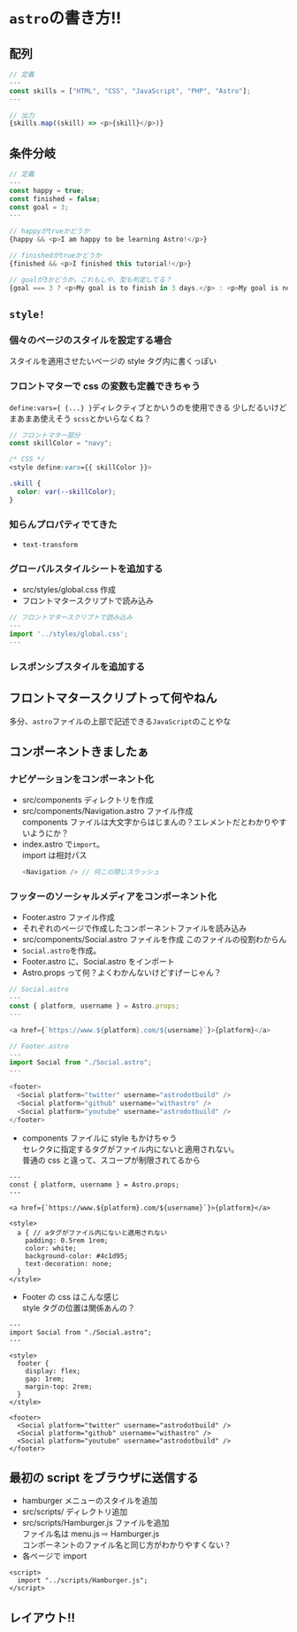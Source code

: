 # `astro`の書き方!!

## 配列

```js
// 定義
---
const skills = ["HTML", "CSS", "JavaScript", "PHP", "Astro"];
---

// 出力
{skills.map((skill) => <p>{skill}</p>)}
```

## 条件分岐

```js
// 定義
---
const happy = true;
const finished = false;
const goal = 3;
---

// happyがtrueかどうか
{happy && <p>I am happy to be learning Astro!</p>}

// finishedがtrueかどうか
{finished && <p>I finished this tutorial!</p>}

// goalが3かどうか。これもしや、型も判定してる？
{goal === 3 ? <p>My goal is to finish in 3 days.</p> : <p>My goal is not 3 days.</p>}
```

## `style!`

### 個々のページのスタイルを設定する場合

スタイルを適用させたいページの style タグ内に書くっぽい

### フロントマターで css の変数も定義できちゃう

`define:vars={ {...} }`ディレクティブとかいうのを使用できる
少しだるいけどまあまあ使えそう
`scss`とかいらなくね？

```js
// フロントマター部分
const skillColor = "navy";
```

```css
/* CSS */
<style define:vars={{ skillColor }}>

.skill {
  color: var(--skillColor);
}
```

### 知らんプロパティでてきた

- `text-transform`

### グローバルスタイルシートを追加する

- src/styles/global.css 作成
- フロントマタースクリプトで読み込み

```js
// フロントマタースクリプトで読み込み
---
import '../styles/global.css';
---
```

### レスポンシブスタイルを追加する

## フロントマタースクリプトって何やねん

多分、`astro`ファイルの上部で記述できる`JavaScript`のことやな

## コンポーネントきましたぁ

### ナビゲーションをコンポーネント化

- src/components ディレクトリを作成
- src/components/Navigation.astro ファイル作成  
  components ファイルは大文字からはじまんの？エレメントだとわかりやすいようにか？
- index.astro で`import`。  
  import は相対パス
  ```js
  <Navigation /> // 何この閉じスラッシュ
  ```

### フッターのソーシャルメディアをコンポーネント化

- Footer.astro ファイル作成
- それぞれのページで作成したコンポーネントファイルを読み込み
- src/components/Social.astro ファイルを作成
  このファイルの役割わからん
- `Social.astro`を作成。
- Footer.astro に、Social.astro をインポート
- Astro.props って何？よくわかんないけどすげーじゃん？

```js
// Social.astro
---
const { platform, username } = Astro.props;
---

<a href={`https://www.${platform}.com/${username}`}>{platform}</a>
```

```js
// Footer.astro
---
import Social from "./Social.astro";
---

<footer>
  <Social platform="twitter" username="astrodotbuild" />
  <Social platform="github" username="withastro" />
  <Social platform="youtube" username="astrodotbuild" />
</footer>
```

- components ファイルに style もかけちゃう  
  セレクタに指定するタグがファイル内にないと適用されない。  
  普通の css と違って、スコープが制限されてるから

```astro
---
const { platform, username } = Astro.props;
---

<a href={`https://www.${platform}.com/${username}`}>{platform}</a>

<style>
  a { // aタグがファイル内にないと適用されない
    padding: 0.5rem 1rem;
    color: white;
    background-color: #4c1d95;
    text-decoration: none;
  }
</style>
```

- Footer の css はこんな感じ  
  style タグの位置は関係あんの？

```astro
---
import Social from "./Social.astro";
---

<style>
  footer {
    display: flex;
    gap: 1rem;
    margin-top: 2rem;
  }
</style>

<footer>
  <Social platform="twitter" username="astrodotbuild" />
  <Social platform="github" username="withastro" />
  <Social platform="youtube" username="astrodotbuild" />
</footer>

```

## 最初の script をブラウザに送信する

- hamburger メニューのスタイルを追加
- src/scripts/ ディレクトリ追加
- src/scripts/Hamburger.js ファイルを追加  
  ファイル名は menu.js ⇨ Hamburger.js  
  コンポーネントのファイル名と同じ方がわかりやすくない？
- 各ページで import

```astro
<script>
  import "../scripts/Hamburger.js";
</script>
```

## レイアウト!!
